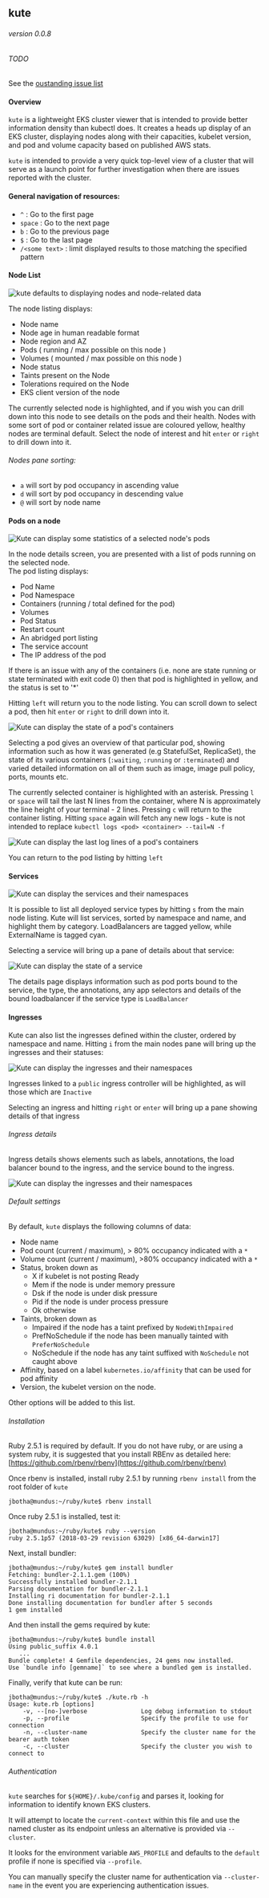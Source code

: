 ## kute

###### version 0.0.8

###### TODO

See the [oustanding issue list](https://github.com/sacrebleu/kute/issues)
 

#### Overview

`kute` is a lightweight EKS cluster viewer that is intended to provide better information density
than kubectl does.  It creates a heads up display of an EKS cluster, displaying nodes along with
their capacities, kubelet version, and pod and volume capacity based on published AWS stats.

`kute` is intended to provide a very quick top-level view of a cluster that will serve as a launch
point for further investigation when there are issues reported with the cluster.

#### General navigation of resources:

* `^` : Go to the first page
* `space` : Go to the next page
* `b` : Go to the previous page
* `$` : Go to the last page
* `/<some text>` : limit displayed results to those matching the specified pattern

#### Node List

![kute defaults to displaying nodes and node-related data](./docs/nodes.png "kute default mode - list of nodes in the cluster")

The node listing displays:

* Node name
* Node age in human readable format
* Node region and AZ
* Pods ( running / max possible on this node )
* Volumes ( mounted / max possible on this node )
* Node status
* Taints present on the Node
* Tolerations required on the Node
* EKS client version of the node

The currently selected node is highlighted, and if you wish you can drill down into this node to see details
on the pods and their health.  Nodes with some sort of pod or container related issue are coloured yellow,
healthy nodes are terminal default.  Select the node of interest and hit `enter` or `right` to drill down into it.

###### Nodes pane sorting:
* `a` will sort by pod occupancy in ascending value
* `d` will sort by pod occupancy in descending value
* `@` will sort by node name

#### Pods on a node

![Kute can display some statistics of a selected node's pods](docs/node.png "pod listing for a node")

In the node details screen, you are presented with a list of pods running on the selected node.  
The pod listing displays:

* Pod Name
* Pod Namespace
* Containers (running / total defined for the pod)
* Volumes
* Pod Status
* Restart count
* An abridged port listing
* The service account
* The IP address of the pod

If there is an issue with any of the containers (i.e. none are state running or state terminated with exit code 0) then
that pod is highlighted in yellow, and the status is set to '*'
 
Hitting `left` will return  you to the node listing.  You can scroll down to select a pod, then hit  `enter` or `right` to drill down into it. 

![Kute can display the state of a pod's containers](./docs/details.png "container states for a pod")

Selecting a pod gives an overview of that particular pod, showing information such as how it was generated (e.g StatefulSet, ReplicaSet), 
the state of its various containers (`:waiting`, `:running` or `:terminated`) and varied detailed information on all of them
such as image, image pull policy, ports, mounts etc.

The currently selected container is highlighted with an asterisk.  Pressing `l` or `space` will tail the last N lines from the container,
where N is approximately the line height of your terminal - 2 lines.  Pressing `c` will return to the container listing.  Hitting `space` again
will fetch any new logs - kute is not intended to replace `kubectl logs <pod> <container> --tail=N -f`

![Kute can display the last log lines of a pod's containers](./docs/logs.png "container logs")


You can return to the pod listing by hitting `left`

#### Services

![Kute can display the services and their namespaces](./docs/services.png "Listing of services within the cluster")

It is possible to list all deployed service types by hitting `s` from the main node listing.  Kute will list services, sorted
by namespace and name, and highlight them by category.  LoadBalancers are tagged yellow, while ExternalName is tagged cyan.

Selecting a service will bring up a pane of details about that service:

![Kute can display the state of a service](./docs/service.png "service status and details")

The details page displays information such as pod ports bound to the service, the type, the annotations, any app selectors
and details of the bound loadbalancer if the service type is `LoadBalancer`

#### Ingresses

Kute can also list the ingresses defined within the cluster, ordered by namespace and name.  Hitting `i` from the main nodes pane
will bring up the ingresses and their statuses:

![Kute can display the ingresses and their namespaces](./docs/ingresses.png "Listing of ingresses within the cluster")

Ingresses linked to a `public` ingress controller will be highlighted, as will those which are `Inactive`

Selecting an ingress and hitting `right` or `enter` will bring up a pane showing details of that ingress

###### Ingress details

Ingress details shows elements such as labels, annotations, the load balancer bound to the ingress, and the service bound to the ingress.

![Kute can display the ingresses and their namespaces](./docs/ingress.png "Details of a selected ingress")

###### Default settings

By default, `kute` displays the following columns of data:

 * Node name
 * Pod count (current / maximum), > 80% occupancy indicated with a `*`
 * Volume count (current / maximum), >80% occupancy indicated with a `*`
 * Status, broken down as 
   * X if kubelet is not posting Ready
   * Mem if the node is under memory pressure
   * Dsk if the node is under disk pressure
   * Pid if the node is under process pressure
   * Ok otherwise
 * Taints, broken down as
   * Impaired if the node has a taint prefixed by `NodeWithImpaired`
   * PrefNoSchedule if the node has been manually tainted with `PreferNoSchedule`
   * NoSchedule if the node has any taint suffixed with `NoSchedule` not caught above
 * Affinity, based on a label `kubernetes.io/affinity` that can be used for pod affinity
 * Version, the kubelet version on the node.    
 
Other options will be added to this list. 

###### Installation

Ruby 2.5.1 is required by default.  If you do not have ruby, or are using a system ruby,
it is suggested that you install RBEnv as detailed here: [https://github.com/rbenv/rbenv](https://github.com/rbenv/rbenv)

Once rbenv is installed, install ruby 2.5.1 by running `rbenv install` from the root folder of `kute`

    jbotha@mundus:~/ruby/kute$ rbenv install
    
Once ruby 2.5.1 is installed, test it:

    jbotha@mundus:~/ruby/kute$ ruby --version
    ruby 2.5.1p57 (2018-03-29 revision 63029) [x86_64-darwin17] 
    
Next, install bundler:    
    
    jbotha@mundus:~/ruby/kute$ gem install bundler
    Fetching: bundler-2.1.1.gem (100%)
    Successfully installed bundler-2.1.1
    Parsing documentation for bundler-2.1.1
    Installing ri documentation for bundler-2.1.1
    Done installing documentation for bundler after 5 seconds
    1 gem installed
    
And then install the gems required by kute:

    jbotha@mundus:~/ruby/kute$ bundle install
    Using public_suffix 4.0.1
       ...
    Bundle complete! 4 Gemfile dependencies, 24 gems now installed.
    Use `bundle info [gemname]` to see where a bundled gem is installed.
    
Finally, verify that kute can be run:

    jbotha@mundus:~/ruby/kute$ ./kute.rb -h
    Usage: kute.rb [options]
        -v, --[no-]verbose               Log debug information to stdout
        -p, --profile                    Specify the profile to use for connection
        -n, --cluster-name               Specify the cluster name for the bearer auth token
        -c, --cluster                    Specify the cluster you wish to connect to
    
###### Authentication
      
`kute` searches for `${HOME}/.kube/config` and parses it, looking for information to identify
known EKS clusters.  

It will attempt to locate the `current-context` within this file and use the named cluster
  as its endpoint unless an alternative is provided via `--cluster`.  
  
It looks for the environment variable `AWS_PROFILE` and defaults to the `default`
profile if none is specified via `--profile`.   

You can manually specify the cluster name for authentication via `--cluster-name` in the event you
are experiencing authentication issues.

                  